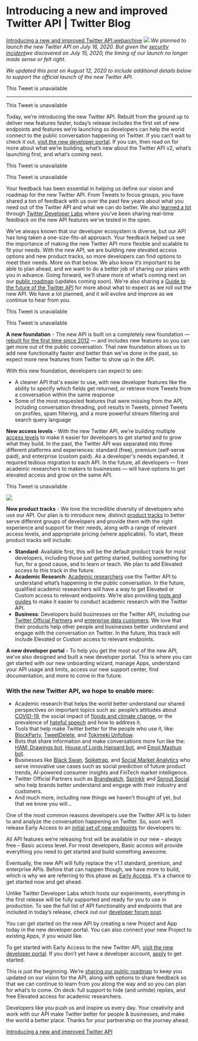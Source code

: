 # Introducing a new and improved Twitter API | Twitter Blog
<a href='Introducing%20a%20new%20and%20improved%20Twitter%20API.webarchive'>Introducing a new and improved Twitter API.webarchive</a>
![](Introducing%20a%20new%20and%20improved%20Twitter%20API%20%7C%20Twitter%20Blog/developer-blog-share.jpg.twimg.768.jpg)
*We planned to launch the new Twitter API on July 16, 2020. But given the [security incident](https://twitter.com/TwitterSupport/status/1283518038445223936?s=20)we discovered on July 15, 2020, the timing of our launch no longer made sense or felt right.*

*We updated this post on August 12, 2020 to include additional details below to support the official launch of the new Twitter API.*

This Tweet is unavailable

- - - -

This Tweet is unavailable

Today, we’re introducing the new Twitter API. Rebuilt from the ground up to deliver new features faster, today’s release includes the first set of new endpoints and features we’re launching so developers can help the world connect to the public conversation happening on Twitter.
If you can’t wait to check it out, [visit the new developer portal](https://developer.twitter.com/en/portal/opt-in). If you can, then read on for more about what we’re building, what’s new about the Twitter API v2, what’s launching first, and what’s coming next. 

This Tweet is unavailable

This Tweet is unavailable

Your feedback has been essential in helping us define our vision and roadmap for the new Twitter API. From Tweets to focus groups, you have shared a ton of feedback with us over the past few years about what you need out of the Twitter API and what we can do better. We also [learned a lot](https://blog.twitter.com/developer/en_us/topics/tools/2020/a-year-with-twitter-developer-labs.html) through [Twitter Developer Labs](https://blog.twitter.com/developer/en_us/topics/tools/2019/building-the-next-generation-of-the-twitter-api.html) where you’ve been sharing real-time feedback on the new API features we’ve tested in the open. 

We’ve always known that our developer ecosystem is diverse, but our API has long taken a one-size-fits-all approach. Your feedback helped us see the importance of making the new Twitter API more flexible and scalable to fit your needs. With the new API, we are building new elevated access options and new product tracks, so more developers can find options to meet their needs. More on that below.
We also know it’s important to be able to plan ahead, and we want to do a better job of sharing our plans with you in advance. Going forward, we’ll share more of what’s coming next on our [public roadmap](https://trello.com/b/myf7rKwV/twitter-api-platform-roadmap)  (updates coming soon). We're also sharing a [Guide to the future of the Twitter API](http://developer.twitter.com/en/products/twitter-api/early-access/guide)  for more about what to expect as we roll out the new API. We have a lot planned, and it will evolve and improve as we continue to hear from you. 

This Tweet is unavailable

This Tweet is unavailable

**A new foundation** - The new API is built on a completely new foundation —  [rebuilt for the first time since 2012](https://blog.twitter.com/engineering/en_us/topics/infrastructure/2020/rebuild_twitter_public_api_2020.html) — and includes new features so you can get more out of the public conversation. That new foundation allows us to add new functionality faster and better than we’ve done in the past, so expect more new features from Twitter to show up in the API.

With this new foundation, developers can expect to see:

* A cleaner API that's easier to use, with new developer features like the ability to specify which fields get returned, or retrieve more Tweets from a conversation within the same response
* Some of the most requested features that were missing from the API, including conversation threading, poll results in Tweets, pinned Tweets on profiles, spam filtering, and a more powerful stream filtering and search query language

**New access levels** - With the new Twitter API, we’re building multiple [access levels](https://developer.twitter.com/en/products/twitter-api/early-access/guide#newways) to make it easier for developers to get started and to grow what they build. In the past, the Twitter API was separated into three different platforms and experiences: standard (free), premium (self-serve paid), and enterprise (custom paid). As a developer's needs expanded, it required tedious migration to each API. In the future, all developers — from academic researchers to makers to businesses — will have options to get elevated access and grow on the same API. 

This Tweet is unavailable

![](Introducing%20a%20new%20and%20improved%20Twitter%20API%20%7C%20Twitter%20Blog/develooperblogimage1.png.img.fullhd.medium.png)

**New product tracks** - We love the incredible diversity of developers who use our API. Our plan is to introduce new, distinct [product tracks](https://developer.twitter.com/en/products/twitter-api/early-access/guide#newways) to better serve different groups of developers and provide them with the right experience and support for their needs, along with a range of relevant access levels, and appropriate pricing (where applicable). To start, these product tracks will include:

* **Standard**: Available first, this will be the default product track for most developers, including those just getting started, building something for fun, for a good cause, and to learn or teach. We plan to add Elevated access to this track in the future.
* **Academic** **Research**: [Academic researchers](https://developer.twitter.com/en/use-cases/academic-researchers) use the Twitter API to understand what’s happening in the public conversation. In the future, qualified academic researchers will have a way to get Elevated or Custom access to relevant endpoints. We’re also providing [tools and guides](https://developer.twitter.com/en/use-cases/academic-researchers/helpful-tools) to make it easier to conduct academic research with the Twitter API.
* **Business**: Developers build businesses on the Twitter API, including our [Twitter Official Partners](https://partners.twitter.com/en) and [enterprise data customers](https://data.twitter.com/en/customers/enterprise-data). We love that their products help other people and businesses better understand and engage with the conversation on Twitter. In the future, this track will include Elevated or Custom access to relevant endpoints.

**A new developer portal** - To help you get the most out of the new API, we’ve also designed and built a new developer portal. This is where you can get started with our new onboarding wizard, manage Apps, understand your API usage and limits, access our new support center, find documentation, and more to come in the future. 

### With the new Twitter API, we hope to enable more:

* Academic research that helps the world better understand our shared perspectives on important topics such as: people’s attitudes about [COVID-19](https://developer.twitter.com/en/case-studies/penn), the social impact of [floods and climate change](https://www.theverge.com/2020/2/10/21128744/twitter-data-floods-noaa-climate-change), or the prevalence of [hateful speech](https://hatelab.net/projects/) and how to address it.
* Tools that help make Twitter better for the people who use it, like: [BlockParty](https://www.blockpartyapp.com/), [TweetDelete](https://tweetdelete.net/), and [Tokimeki Unfollow](https://tokimeki-unfollow.glitch.me/).
* Bots that share information and make conversations more fun like the: [HAM: Drawings bot](https://twitter.com/ham_drawing), [House of Lords Hansard bot](https://twitter.com/HansardLord), and [Emoji Mashup bot](https://twitter.com/EmojiMashupBot).
* Businesses like [Black Swan](https://www.blackswan.com/), [Spiketrap](https://www.spiketrap.io/), and [Social Market Analytics](https://www.socialmarketanalytics.com) who serve innovative use cases such as social prediction of future product trends, AI-powered consumer insights and FinTech market intelligence.
* Twitter Official Partners such as [Brandwatch](https://partners.twitter.com/en/partners/brandwatch), [Sprinklr](https://partners.twitter.com/en/partners/sprinklr) and [Sprout Social](https://partners.twitter.com/en/partners/sprout-social) who help brands better understand and engage with their industry and customers.
* And much more, including new things we haven't thought of yet, but that we know you will...

One of the most common reasons developers use the Twitter API is to listen to and analyze the conversation happening on Twitter. So, soon we’ll release Early Access to an [initial set of new endpoints](https://twittercommunity.com/t/announcing-early-access-to-the-next-generation-of-the-twitter-api/139612) for developers to: 

All API features we’re releasing first will be available in our new – always free – Basic access level. For most developers, Basic access will provide everything you need to get started and build something awesome.

Eventually, the new API will fully replace the v1.1 standard, premium, and enterprise APIs. Before that can happen though, we have more to build, which is why we are referring to this phase as [Early Access](https://developer.twitter.com/en/products/twitter-api/early-access/guide#rollingout). It's a chance to get started now and get ahead.

Unlike Twitter Developer Labs which hosts our experiments, everything in the first release will be fully supported and ready for you to use in production. To see the full list of API functionality and endpoints that are included in today’s release, check out our [developer forum post](https://twittercommunity.com/t/announcing-early-access-to-the-next-generation-of-the-twitter-api/139612).

You can get started on the new API by creating a new Project and App today in the new developer portal. You can also connect your new Project to existing Apps, if you would like.

To get started with Early Access to the new Twitter API, [visit the new developer portal](https://developer.twitter.com/en/portal/opt-in). If you don’t yet have a developer account, [apply](https://developer.twitter.com/en/apply-for-access) to get started.

This is just the beginning. We’re [sharing our public roadmap](https://trello.com/b/myf7rKwV/twitter-api-platform-roadmap) to keep you updated on our vision for the API, along with options to share feedback so that we can continue to learn from you along the way and so you can plan for what’s to come. On deck: full support to hide (and unhide) replies, and free Elevated access for academic researchers.  

Developers like you push us and inspire us every day. Your creativity and work with our API make Twitter better for people & businesses, and make the world a better place. Thanks for your partnership on the journey ahead.

[Introducing a new and improved Twitter API](https://blog.twitter.com/developer/en_us/topics/tools/2020/introducing_new_twitter_api.html) 
